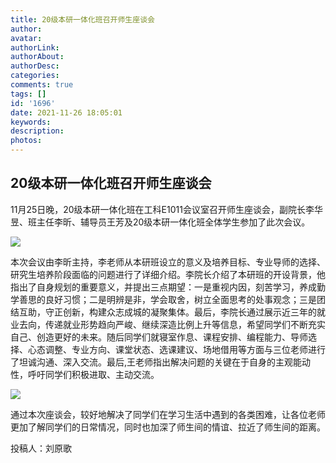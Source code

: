 ```yaml
---
title: 20级本研一体化班召开师生座谈会
author: 
avatar: 
authorLink: 
authorAbout: 
authorDesc: 
categories: 
comments: true
tags: []
id: '1696'
date: 2021-11-26 18:05:01
keywords:
description:
photos:
---
```


## 20级本研一体化班召开师生座谈会

11月25日晚，20级本研一体化班在工科E1011会议室召开师生座谈会，副院长李华昱、班主任李昕、辅导员王芳及20级本研一体化班全体学生参加了此次会议。

![](https://www.aiupc.xyz/wp-content/uploads/2021/12/李老师介绍信息，学生们认真听讲-孙鹏程摄影-300x225.jpg)

本次会议由李昕主持，李老师从本研班设立的意义及培养目标、专业导师的选择、研究生培养阶段面临的问题进行了详细介绍。李院长介绍了本研班的开设背景，他指出了自身规划的重要意义，并提出三点期望：一是重视内因，刻苦学习，养成勤学善思的良好习惯；二是明辨是非，学会取舍，树立全面思考的处事观念；三是团结互助，守正创新，构建众志成城的凝聚集体。最后，李院长通过展示近三年的就业去向，传递就业形势趋向严峻、继续深造比例上升等信息，希望同学们不断充实自己、创造更好的未来。随后同学们就寝室作息、课程安排、编程能力、导师选择、心态调整、专业方向、课堂状态、选课建议、场地借用等方面与三位老师进行了坦诚沟通、深入交流。最后,王老师指出解决问题的关键在于自身的主观能动性，呼吁同学们积极进取、主动交流。

![](https://www.aiupc.xyz/wp-content/uploads/2021/12/李院长与学生们交流了解情况-苏唯靖摄影-300x225.jpg)

通过本次座谈会，较好地解决了同学们在学习生活中遇到的各类困难，让各位老师更加了解同学们的日常情况，同时也加深了师生间的情谊、拉近了师生间的距离。

投稿人：刘原歌